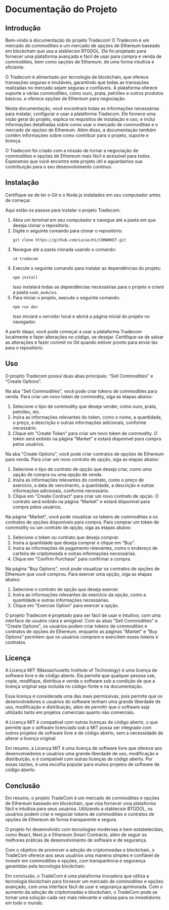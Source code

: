 # Documentação do Projeto

## Introdução
Bem-vindo à documentação do projeto Tradecom! O Tradecom é um mercado de commodities e um mercado de opções de Ethereum baseado em blockchain que usa a stablecoin BTGDOL. Ele foi projetado para fornecer uma plataforma avançada e fácil de usar para compra e venda de commodities, bem como opções de Ethereum, de uma forma intuitiva e eficiente. 

O Tradecom é alimentado por tecnologia de blockchain, que oferece transações seguras e imutáveis, garantindo que todas as transações realizadas no mercado sejam seguras e confiáveis. A plataforma oferece suporte a várias commodities, como ouro, prata, petróleo e outros produtos básicos, e oferece opções de Ethereum para negociação.

Nesta documentação, você encontrará todas as informações necessárias para instalar, configurar e usar a plataforma Tradecom. Ele fornece uma visão geral do projeto, explica os requisitos de instalação e uso, e inclui informações detalhadas sobre como usar o mercado de commodities e o mercado de opções de Ethereum. Além disso, a documentação também contém informações sobre como contribuir para o projeto, suporte e licença.

O Tradecom foi criado com a missão de tornar a negociação de commodities e opções de Ethereum mais fácil e acessível para todos. Esperamos que você encontre este projeto útil e aguardamos sua contribuição para o seu desenvolvimento contínuo.

## Instalação
Certifique-se de ter o Git e o Node.js instalados em seu computador antes de começar. 

Aqui estão os passos para instalar o projeto Tradecom:

1. Abra um terminal em seu computador e navegue até a pasta em que deseja clonar o repositório.
2. Digite o seguinte comando para clonar o repositório:
   ```
   git clone https://github.com/Lucasch1/COMARKET.git
   ```
3. Navegue até a pasta clonada usando o comando:
   ```
   cd tradecom
   ```
4. Execute o seguinte comando para instalar as dependências do projeto:
   ```
   npm install
   ```
   Isso instalará todas as dependências necessárias para o projeto e criará a pasta `node_modules`.
5. Para iniciar o projeto, execute o seguinte comando:
   ```
   npm run dev
   ```
   Isso iniciará o servidor local e abrirá a página inicial do projeto no navegador. 

A partir daqui, você pode começar a usar a plataforma Tradecom localmente e fazer alterações no código, se desejar. Certifique-se de salvar as alterações e fazer commit no Git quando estiver pronto para enviá-las para o repositório.

## Uso
O projeto Tradecom possui duas abas principais: "Sell Commodities" e "Create Options".

Na aba "Sell Commodities", você pode criar tokens de commodities para venda. Para criar um novo token de commodity, siga as etapas abaixo:

1. Selecione o tipo de commodity que deseja vender, como ouro, prata, petróleo, etc.
2. Insira as informações relevantes do token, como o nome, a quantidade, o preço, a descrição e outras informações adicionais, conforme necessário.
3. Clique em "Create Token" para criar um novo token de commodity. O token será exibido na página "Market" e estará disponível para compra pelos usuários.

Na aba "Create Options", você pode criar contratos de opções de Ethereum para venda. Para criar um novo contrato de opção, siga as etapas abaixo:

1. Selecione o tipo de contrato de opção que deseja criar, como uma opção de compra ou uma opção de venda.
2. Insira as informações relevantes do contrato, como o preço de exercício, a data de vencimento, a quantidade, a descrição e outras informações adicionais, conforme necessário.
3. Clique em "Create Contract" para criar um novo contrato de opção. O contrato será exibido na página "Market" e estará disponível para compra pelos usuários.

Na página "Market", você pode visualizar os tokens de commodities e os contratos de opções disponíveis para compra. Para comprar um token de commodity ou um contrato de opção, siga as etapas abaixo:

1. Selecione o token ou contrato que deseja comprar.
2. Insira a quantidade que deseja comprar e clique em "Buy".
3. Insira as informações de pagamento relevantes, como o endereço de carteira de criptomoeda e outras informações necessárias.
4. Clique em "Confirm Purchase" para confirmar a compra.

Na página "Buy Options", você pode visualizar os contratos de opções de Ethereum que você comprou. Para exercer uma opção, siga as etapas abaixo:

1. Selecione o contrato de opção que deseja exercer.
2. Insira as informações relevantes do exercício da opção, como a quantidade e outras informações necessárias.
3. Clique em "Exercise Option" para exercer a opção.

O projeto Tradecom é projetado para ser fácil de usar e intuitivo, com uma interface de usuário clara e amigável. Com as abas "Sell Commodities" e "Create Options", os usuários podem criar tokens de commodities e contratos de opções de Ethereum, enquanto as páginas "Market" e "Buy Options" permitem que os usuários comprem e exercitem esses tokens e contratos.

## Licença
A Licença MIT (Massachusetts Institute of Technology) é uma licença de software livre e de código aberto. Ela permite que qualquer pessoa use, copie, modifique, distribua e venda o software sob a condição de que a licença original seja incluída no código-fonte e na documentação. 

Essa licença é considerada uma das mais permissivas, pois permite que os desenvolvedores e usuários do software tenham uma grande liberdade de uso, modificação e distribuição, além de permitir que o software seja utilizado tanto em projetos comerciais quanto não comerciais.

A Licença MIT é compatível com outras licenças de código aberto, o que permite que o software licenciado sob a MIT possa ser integrado com outros projetos de software livre e de código aberto, sem a necessidade de alterar a licença original.

Em resumo, a Licença MIT é uma licença de software livre que oferece aos desenvolvedores e usuários uma grande liberdade de uso, modificação e distribuição, e é compatível com outras licenças de código aberto. Por essas razões, é uma escolha popular para muitos projetos de software de código aberto.

## Conclusão
Em resumo, o projeto TradeCom é um mercado de commodities e opções de Ethereum baseado em blockchain, que visa fornecer uma plataforma fácil e intuitiva para seus usuários. Utilizando a stablecoin BTGDOL, os usuários podem criar e negociar tokens de commodities e contratos de opções de Ethereum de forma transparente e segura.

O projeto foi desenvolvido com tecnologias modernas e bem estabelecidas, como React, Next.js e Ethereum Smart Contracts, além de seguir as melhores práticas de desenvolvimento de software e de segurança.

Com o objetivo de promover a adoção de criptomoedas e blockchain, o TradeCom oferece aos seus usuários uma maneira simples e confiável de investir em commodities e opções, com transparência e segurança garantidas pela tecnologia blockchain.

Em conclusão, o TradeCom é uma plataforma inovadora que utiliza a tecnologia blockchain para fornecer um mercado de commodities e opções avançado, com uma interface fácil de usar e segurança aprimorada. Com o aumento da adoção de criptomoedas e blockchain, o TradeCom pode se tornar uma solução cada vez mais relevante e valiosa para os investidores em todo o mundo.

